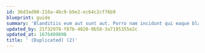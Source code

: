 ```yaml
---
id: 36d3ad90-216a-46c9-b9e2-ec64c2cf76b9
blueprint: guide
summary: 'Blanditiis eum aut sunt aut. Porro nam incidunt qui eaque blanditiis. Eaque qui non aliquam non. Et veritatis dolorem praesentium vitae omnis repellendus commodi. Eum et dolorem iste quo.'
updated_by: 21f32978-f87b-4820-9b58-3a7195355e2c
updated_at: 1676409898
title: ' (Duplicated) (2)'
---
```

